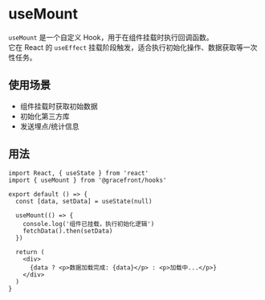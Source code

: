 # useMount

`useMount` 是一个自定义 Hook，用于在组件挂载时执行回调函数。  
它在 React 的 `useEffect` 挂载阶段触发，适合执行初始化操作、数据获取等一次性任务。

## 使用场景
- 组件挂载时获取初始数据
- 初始化第三方库
- 发送埋点/统计信息

## 用法

```tsx
import React, { useState } from 'react'
import { useMount } from '@gracefront/hooks'

export default () => {
  const [data, setData] = useState(null)

  useMount(() => {
    console.log('组件已挂载，执行初始化逻辑')
    fetchData().then(setData)
  })

  return (
    <div>
      {data ? <p>数据加载完成: {data}</p> : <p>加载中...</p>}
    </div>
  )
}
